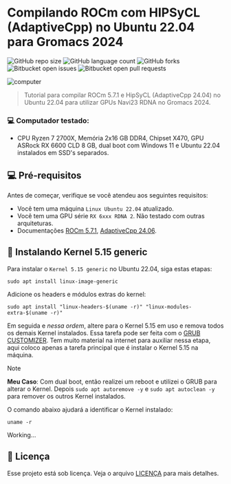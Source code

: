 # Compilando ROCm com HIPSyCL (AdaptiveCpp) no Ubuntu 22.04 para Gromacs 2024

![GitHub repo size](https://img.shields.io/github/repo-size/patrickallanfaustino/tutorials?style=for-the-badge)
![GitHub language count](https://img.shields.io/github/languages/count/patrickallanfaustino/tutorials?style=for-the-badge)
![GitHub forks](https://img.shields.io/github/forks/patrickallanfaustino/tutorials?style=for-the-badge)
![Bitbucket open issues](https://img.shields.io/bitbucket/issues/patrickallanfaustino/tutorials?style=for-the-badge)
![Bitbucket open pull requests](https://img.shields.io/bitbucket/pr-raw/patrickallanfaustino/tutorials?style=for-the-badge)

<img src="imagem.png" alt="computer">

> Tutorial para compilar ROCm 5.7.1 e HipSyCL (AdaptiveCpp 24.04) no Ubuntu 22.04 para utilizar GPUs Navi23 RDNA no Gromacs 2024.

### 💻 Computador testado:
- CPU Ryzen 7 2700X, Memória 2x16 GB DDR4, Chipset X470, GPU ASRock RX 6600 CLD 8 GB, dual boot com Windows 11 e Ubuntu 22.04 instalados em SSD's separados.

## 💻 Pré-requisitos

Antes de começar, verifique se você atendeu aos seguintes requisitos:

- Você tem uma máquina `Linux Ubuntu 22.04` atualizado.
- Você tem uma GPU série `RX 6xxx RDNA 2`. Não testado com outras arquiteturas.
- Documentações [ROCm 5.7.1](https://rocm.docs.amd.com/en/docs-5.7.1/), [AdaptiveCpp 24.06](https://github.com/AdaptiveCpp/AdaptiveCpp).

## 🔧 Instalando Kernel 5.15 generic

Para instalar o `Kernel 5.15 generic` no Ubuntu 22.04, siga estas etapas:

```
sudo apt install linux-image-generic
```

Adicione os headers e módulos extras do kernel:

```
sudo apt install "linux-headers-$(uname -r)" "linux-modules-extra-$(uname -r)"
```

Em seguida e _nessa ordem_, altere para o Kernel 5.15 em uso e remova todos os demais Kernel instalados. Essa tarefa pode ser feita com o [GRUB CUSTOMIZER](https://www.edivaldobrito.com.br/grub-customizer-no-ubuntu/). Tem muito material na internet para auxiliar nessa etapa, aqui coloco apenas a tarefa principal que é instalar o Kernel 5.15 na máquina.

>[!NOTE]
>
>**Meu Caso**: Com dual boot, então realizei um reboot e utilizei o GRUB para alterar o Kernel. Depois `sudo apt autoremove -y` e `sudo apt autoclean -y` para remover os outros Kernel instalados.

O comando abaixo ajudará a identificar o Kernel instalado:

```
uname -r
```

Working...

## 📝 Licença

Esse projeto está sob licença. Veja o arquivo [LICENÇA](LICENSE.md) para mais detalhes.
